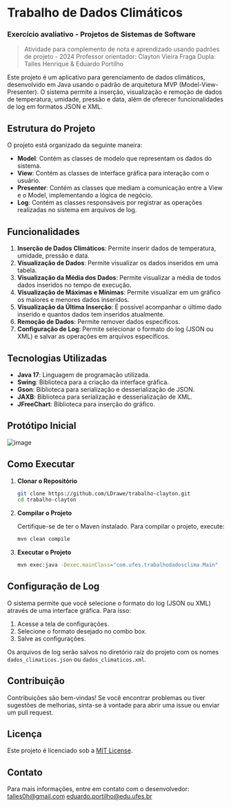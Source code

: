 
# Trabalho de Dados Climáticos
### Exercício avaliativo - Projetos de Sistemas de Software
> Atividade para complemento de nota e aprendizado usando padrões de projeto - 2024
> Professor orientador: Clayton Vieira Fraga
> Dupla: Talles Henrique & Eduardo Portilho

Este projeto é um aplicativo para gerenciamento de dados climáticos, desenvolvido em Java usando o padrão de arquitetura MVP (Model-View-Presenter). O sistema permite a inserção, visualização e remoção de dados de temperatura, umidade, pressão e data, além de oferecer funcionalidades de log em formatos JSON e XML.

## Estrutura do Projeto

O projeto está organizado da seguinte maneira:

- **Model**: Contém as classes de modelo que representam os dados do sistema.
- **View**: Contém as classes de interface gráfica para interação com o usuário.
- **Presenter**: Contém as classes que mediam a comunicação entre a View e o Model, implementando a lógica de negócio.
- **Log**: Contém as classes responsáveis por registrar as operações realizadas no sistema em arquivos de log.

## Funcionalidades

1. **Inserção de Dados Climáticos**: Permite inserir dados de temperatura, umidade, pressão e data.
2. **Visualização de Dados**: Permite visualizar os dados inseridos em uma tabela.
3. **Visualização da Média dos Dados**: Permite visualizar a média de todos dados inseridos no tempo de execução.
4. **Visualização de Máximas e Mínimas**: Permite visualizar em um gráfico os maiores e menores dados inseridos.
5. **Visualização da Última Inserção**: É possível acompanhar o último dado inserido e quantos dados tem inseridos atualmente.
6. **Remoção de Dados**: Permite remover dados específicos.
7. **Configuração de Log**: Permite selecionar o formato do log (JSON ou XML) e salvar as operações em arquivos específicos.

## Tecnologias Utilizadas

- **Java 17**: Linguagem de programação utilizada.
- **Swing**: Biblioteca para a criação da interface gráfica.
- **Gson**: Biblioteca para serialização e desserialização de JSON.
- **JAXB**: Biblioteca para serialização e desserialização de XML.
- **JFreeChart**: Biblioteca para inserção do gráfico.

## Protótipo Inicial

![image](https://github.com/user-attachments/assets/8fa8e1b2-3a47-4829-87d1-3587e8d28459)

## Como Executar

1. **Clonar o Repositório**

   ```bash
   git clone https://github.com/LDrawe/trabalho-clayton.git
   cd trabalho-clayton
   ```

2. **Compilar o Projeto**

   Certifique-se de ter o Maven instalado. Para compilar o projeto, execute:

   ```bash
   mvn clean compile
   ```

3. **Executar o Projeto**

   ```bash
   mvn exec:java -Dexec.mainClass="com.ufes.trabalhodadosclima.Main"
   ```

## Configuração de Log

O sistema permite que você selecione o formato do log (JSON ou XML) através de uma interface gráfica. Para isso:

1. Acesse a tela de configurações.
2. Selecione o formato desejado no combo box.
3. Salve as configurações.

Os arquivos de log serão salvos no diretório raiz do projeto com os nomes `dados_climaticos.json` ou `dados_climaticos.xml`.

## Contribuição

Contribuições são bem-vindas! Se você encontrar problemas ou tiver sugestões de melhorias, sinta-se à vontade para abrir uma issue ou enviar um pull request.

## Licença

Este projeto é licenciado sob a [MIT License](LICENSE).

## Contato

Para mais informações, entre em contato com o desenvolvedor: [talles0h@gmail.com](mailto:talles0h@gmail.com) [eduardo.portilho@edu.ufes.br](mailto:eduardo.portilho@edu.ufes.br)

